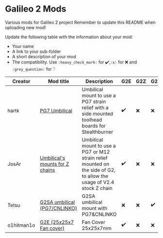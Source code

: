 # Galileo 2 Mods

Various mods for Galileo 2 project
Remember to update this README when uploading new mod!

Update the following table with the information about your mod:
- Your name
- A link to your sub-folder
- A short description of your mod
- The compatibility. Use `:heavy_check_mark:` for :heavy_check_mark:,`:x:` for :x: and `:grey_question:` for :grey_question:

| Creator | Mod title | Description | G2E | G2Z | G2SA |
| --- | --- | --- | --- | --- | --- |
| hartk |[ PG7 Umbilical ](./hartk/PG7_Umbilical)| Umbilical mount to use a PG7 strain relief with a side mounted toolhead boards for Stealthburner | :heavy_check_mark: | :x: | :x: |
| JosAr |[ Umbilical's mounts for Z chains ](./JosAr/G2_Umbilical_for_z_chain)| Umbilical mount to use a PG7 or M12 strain relief mounted on the side of G2, to allow the usage of V2.4 stock Z chain | :heavy_check_mark: | :x: | :x: |
| Tetsu |[ G2SA umbilical (PG7/CNLINKO) ](./Tetsu/G2SA%20umbilical%20mount%20with%20PG7%26CNLINKO)| G2SA umbilical mount with PG7&CNLINKO | :x: | :x: | :heavy_check_mark: |
| o1hitman1o |[ G2E (25x25x7 Fan cover) ](./Tetsu/G2SA%20umbilical%20mount%20with%20PG7%26CNLINKO)| Fan Cover 25x25x7mm  | :heavy_check_mark: |  :x: | :x: |

